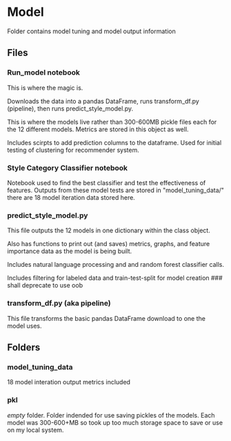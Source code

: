 # Model
Folder contains model tuning and model output information

## Files

### Run_model notebook

This is where the magic is.

Downloads the data into a pandas DataFrame, runs transform_df.py (pipeline), then runs predict_style_model.py.

This is where the models live rather than 300-600MB pickle files each for the 12 different models. Metrics are stored in this object as well.

Includes scirpts to add prediction columns to the dataframe. Used for initial testing of clustering for recommender system.

### Style Category Classifier notebook

Notebook used to find the best classifier and test the effectiveness of features.
Outputs from these model tests are stored in "model_tuning_data/" there are 18 model iteration data stored here.

### predict_style_model.py

This file outputs the 12 models in one dictionary within the class object. 

Also has functions to print out (and saves) metrics, graphs, and feature importance data as the model is being built.

Includes natural language processing and and random forest classifier calls.

Includes filtering for labeled data and train-test-split for model creation ### shall deprecate to use oob

### transform_df.py (aka pipeline)

This file transforms the basic pandas DataFrame download to one the model uses.

## Folders

### model_tuning_data

18 model interation output metrics included

### pkl

*empty* folder. Folder indended for use saving pickles of the models. Each model was 300-600+MB so took up too much storage space to save or use on my local system.
